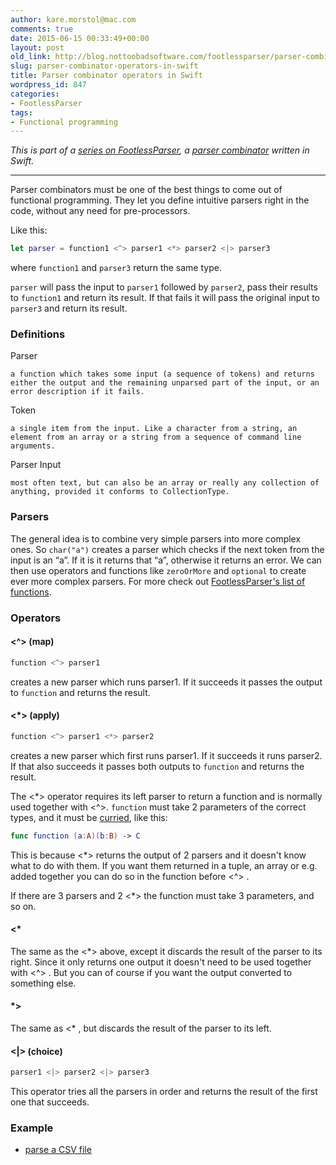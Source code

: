 ```yaml
---
author: kare.morstol@mac.com
comments: true
date: 2015-06-15 00:33:49+00:00
layout: post
old_link: http://blog.nottoobadsoftware.com/footlessparser/parser-combinator-operators-in-swift/
slug: parser-combinator-operators-in-swift
title: Parser combinator operators in Swift
wordpress_id: 847
categories:
- FootlessParser
tags:
- Functional programming
---
```


_This is part of a [series on FootlessParser](footlessparser/), a [parser combinator](http://en.wikipedia.org/wiki/Parser_combinator) written in Swift._

* * *

Parser combinators must be one of the best things to come out of functional programming. They let you define intuitive parsers right in the code, without any need for pre-processors.

Like this:

    
```swift
let parser = function1 <^> parser1 <*> parser2 <|> parser3
```

where `function1` and `parser3` return the same type.

`parser` will pass the input to `parser1` followed by `parser2`, pass their results to `function1` and return its result. If that fails it will pass the original input to `parser3` and return its result.

<!-- more -->

### Definitions

Parser

    a function which takes some input (a sequence of tokens) and returns either the output and the remaining unparsed part of the input, or an error description if it fails.

Token

    a single item from the input. Like a character from a string, an element from an array or a string from a sequence of command line arguments.

Parser Input

    most often text, but can also be an array or really any collection of anything, provided it conforms to CollectionType.

### Parsers

The general idea is to combine very simple parsers into more complex ones. So `char("a")`  creates a parser which checks if the next token from the input is an “a”. If it is it returns that “a”, otherwise it returns an error. We can then use operators and functions like `zeroOrMore` and `optional` to create ever more complex parsers. For more check out [ FootlessParser's list of functions](http://kareman.github.io/FootlessParser/Functions.html).

### Operators

#### <^> (map)

```swift
function <^> parser1
```

creates a new parser which runs parser1. If it succeeds it passes the output to `function` and returns the result.

#### <*> (apply)

```swift
function <^> parser1 <*> parser2
```

creates a new parser which first runs parser1. If it succeeds it runs parser2. If that also succeeds it passes both outputs to `function` and returns the result.

The <*> operator requires its left parser to return a function and is normally used together with <^>. `function` must take 2 parameters of the correct types, and it must be [curried](https://developer.apple.com/library/ios/documentation/Swift/Conceptual/Swift_Programming_Language/Declarations.html#//apple_ref/doc/uid/TP40014097-CH34-ID363), like this:

```swift
func function (a:A)(b:B) -> C 
```

This is because <*> returns the output of 2 parsers and it doesn't know what to do with them. If you want them returned in a tuple, an array or e.g. added together you can do so in the function before <^> .

If there are 3 parsers and 2 <*> the function must take 3 parameters, and so on.

#### <*

The same as the <*> above, except it discards the result of the parser to its right. Since it only returns one output it doesn't need to be used together with <^> . But you can of course if you want the output converted to something else.

#### *>

The same as <* , but discards the result of the parser to its left.

#### <|>  (choice)

```swift
parser1 <|> parser2 <|> parser3
```

This operator tries all the parsers in order and returns the result of the first one that succeeds.

### Example

* [parse a CSV file](https://github.com/kareman/FootlessParser#csv-parser)

